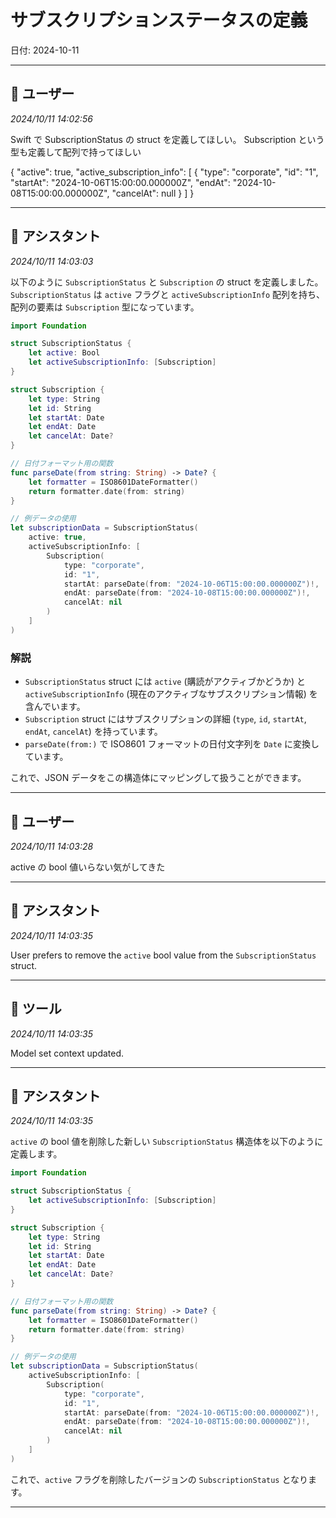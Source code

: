 # サブスクリプションステータスの定義

日付: 2024-10-11

---

## 👤 ユーザー
*2024/10/11 14:02:56*

Swift で SubscriptionStatus の struct を定義してほしい。
Subscription という型も定義して配列で持ってほしい

{
  "active": true,
  "active_subscription_info": [
    {
      "type": "corporate",
      "id": "1",
      "startAt": "2024-10-06T15:00:00.000000Z",
      "endAt": "2024-10-08T15:00:00.000000Z",
      "cancelAt": null
    }
  ]
}

---

## 🤖 アシスタント
*2024/10/11 14:03:03*

以下のように `SubscriptionStatus` と `Subscription` の struct を定義しました。 `SubscriptionStatus` は `active` フラグと `activeSubscriptionInfo` 配列を持ち、配列の要素は `Subscription` 型になっています。

```swift
import Foundation

struct SubscriptionStatus {
    let active: Bool
    let activeSubscriptionInfo: [Subscription]
}

struct Subscription {
    let type: String
    let id: String
    let startAt: Date
    let endAt: Date
    let cancelAt: Date?
}

// 日付フォーマット用の関数
func parseDate(from string: String) -> Date? {
    let formatter = ISO8601DateFormatter()
    return formatter.date(from: string)
}

// 例データの使用
let subscriptionData = SubscriptionStatus(
    active: true,
    activeSubscriptionInfo: [
        Subscription(
            type: "corporate",
            id: "1",
            startAt: parseDate(from: "2024-10-06T15:00:00.000000Z")!,
            endAt: parseDate(from: "2024-10-08T15:00:00.000000Z")!,
            cancelAt: nil
        )
    ]
)
```

### 解説
- `SubscriptionStatus` struct には `active` (購読がアクティブかどうか) と `activeSubscriptionInfo` (現在のアクティブなサブスクリプション情報) を含んでいます。
- `Subscription` struct にはサブスクリプションの詳細 (`type`, `id`, `startAt`, `endAt`, `cancelAt`) を持っています。
- `parseDate(from:)` で ISO8601 フォーマットの日付文字列を `Date` に変換しています。

これで、JSON データをこの構造体にマッピングして扱うことができます。

---

## 👤 ユーザー
*2024/10/11 14:03:28*

active の bool 値いらない気がしてきた

---

## 🤖 アシスタント
*2024/10/11 14:03:35*

User prefers to remove the `active` bool value from the `SubscriptionStatus` struct.

---

## 🔧 ツール
*2024/10/11 14:03:35*

Model set context updated.

---

## 🤖 アシスタント
*2024/10/11 14:03:35*

`active` の bool 値を削除した新しい `SubscriptionStatus` 構造体を以下のように定義します。

```swift
import Foundation

struct SubscriptionStatus {
    let activeSubscriptionInfo: [Subscription]
}

struct Subscription {
    let type: String
    let id: String
    let startAt: Date
    let endAt: Date
    let cancelAt: Date?
}

// 日付フォーマット用の関数
func parseDate(from string: String) -> Date? {
    let formatter = ISO8601DateFormatter()
    return formatter.date(from: string)
}

// 例データの使用
let subscriptionData = SubscriptionStatus(
    activeSubscriptionInfo: [
        Subscription(
            type: "corporate",
            id: "1",
            startAt: parseDate(from: "2024-10-06T15:00:00.000000Z")!,
            endAt: parseDate(from: "2024-10-08T15:00:00.000000Z")!,
            cancelAt: nil
        )
    ]
)
```

これで、`active` フラグを削除したバージョンの `SubscriptionStatus` となります。

---
